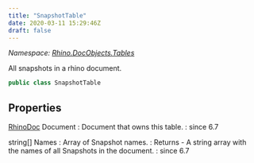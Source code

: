 ```yaml
---
title: "SnapshotTable"
date: 2020-03-11 15:29:46Z
draft: false
---
```


*Namespace: [Rhino.DocObjects.Tables](../)*

All snapshots in a rhino document.
```cs
public class SnapshotTable
```
## Properties

[RhinoDoc](/rhinocommon/rhino/rhinodoc/) Document
: Document that owns this table.
: since 6.7

string[] Names
: Array of Snapshot names.
: Returns - A string array with the names of all Snapshots in the document.
: since 6.7
